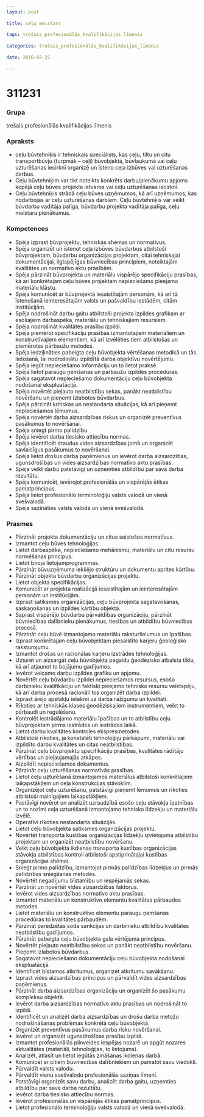 ```yaml
---
layout: post
    
title: ceļu meistars
    
tags: trešais_profesionālās_kvalifikācijas_līmenis
    
categories: trešais_profesionālās_kvalifikācijas_līmenis
    
date: 2016-02-25
    
---
```

# 311231

### Grupa
trešais profesionālās kvalifikācijas līmenis

### Apraksts

* ceļu būvtehniķis ir tehniskais speciālists, kas ceļu, tiltu un citu transportbūvju (turpmāk – ceļi) būvobjektā, būvlaukumā vai ceļu uzturēšanas iecirknī organizē un īsteno ceļa izbūves vai uzturēšanas darbus.
* Ceļu būvtehniķim var tikt noteikts konkrēts darbu/pienākumu apjoms kopējā ceļu būves projekta ietvaros vai ceļu uzturēšanas iecirknī.
* Ceļu būvtehniķis strādā ceļu būves uzņēmumos, kā arī uzņēmumos, kas nodarbojas ar ceļu uzturēšanas darbiem. Ceļu būvtehniķis var veikt būvdarbu vadītāja palīga, būvdarbu projekta vadītāja palīga, ceļu meistara pienākumus.

### Kompetences

* Spēja izprast būvprojektu, tehniskās shēmas un normatīvus.
* Spēja organizēt un īstenot ceļa izbūves būvdarbus atbilstoši būvprojektam, būvdarbu organizācijas projektam, citai tehniskajai dokumentācijai, ilgtspējīgas būvniecības principiem, noteiktajām kvalitātes un normatīvo aktu prasībām.
* Spēja pārzināt būvprojekta un materiālu vispārējo specifikāciju prasības, kā arī konkrētajam ceļu būves projektam nepieciešamo pieejamo materiālu klāstu.
* Spēja komunicēt ar būvprojektā iesaistītajām personām, kā arī tā īstenošanā ieinteresētajām valsts un pašvaldību iestādēm, citām institūcijām.
* Spēja nodrošināt darbu gaitu atbilstoši projekta izpildes grafikam ar esošajiem darbaspēka, materiālu un tehniskajiem resursiem.
* Spēja nodrošināt kvalitātes prasību izpildi.
* Spēja piemērot specifikāciju prasības izmantotajiem materiāliem un konstruktīvajiem elementiem, kā arī izvēlēties tiem atbilstošas un piemērotas pārbaužu metodes.
* Spēja iedziļināties pabeigta ceļu būvobjekta vērtēšanas metodikā un tās lietošanā, lai nodrošinātu izpildītā darba objektīvu novērtējumu.
* Spēja iegūt nepieciešamo informāciju un to lietot praksē.
* Spēja lietot paraugu ņemšanas un pārbaužu izpildes procedūras.
* Spēja sagatavot nepieciešamo dokumentāciju ceļu būvobjekta nodošanai ekspluatācijā.
* Spēja novērtēt pieļauto neatbilstību sekas, panākt neatbilstību novēršanu un pieņemt izlabotos būvdarbus.
* Spēja pārzināt kritiskas un nestandarta situācijas, kā arī pieņemt nepieciešamos lēmumus.
* Spēja novērtēt darba aizsardzības riskus un organizēt preventīvus pasākumus to novēršanai.
* Spēja sniegt pirmo palīdzību.
* Spēja ievērot darba tiesisko attiecību normas.
* Spēja identificēt draudus vides aizsardzības jomā un organizēt savlaicīgus pasākumus to novēršanai.
* Spēja lietot drošus darba paņēmienus un ievērot darba aizsardzības, ugunsdrošības un vides aizsardzības normatīvo aktu prasības.
* Spēja veikt darbu patstāvīgi un uzņemties atbildību par sava darba rezultātu.
* Spēja komunicēt, ievērojot profesionālās un vispārējās ētikas pamatprincipus.
* Spēja lietot profesionālo terminoloģiju valsts valodā un vienā svešvalodā.
* Spēja sazināties valsts valodā un vienā svešvalodā.

### Prasmes 
* Pārzināt projekta dokumentāciju un citus saistošos normatīvus.
* Izmantot ceļu būves tehnoloģijas.
* Lietot darbaspēka, nepieciešamo mehānismu, materiālu un citu resursu normēšanas principus.
* Lietot biroja lietojumprogrammas.
* Pārzināt būvuzņēmuma iekšējo struktūru un dokumentu aprites kārtību.
* Pārzināt objekta būvdarbu organizācijas projektu.
* Lietot objekta specifikācijas.
* Komunicēt ar projekta realizācijā iesaistītajām un ieinteresētajām personām un institūcijām.
* Izprast satiksmes organizācijas, ceļu būvprojekta sagatavošanas, saskaņošanas un izpildes kārtību objektā.
* Saprast vispārējo būvdarbu pārvaldības organizāciju, pārzināt būvniecības dalībnieku pienākumus, tiesības un atbildību būvniecības procesā.
* Pārzināt ceļu būvē izmantojamo materiālu raksturlielumus un īpašības.
* Izprast konkrētajam ceļu būvobjektam piesaistīto karjeru ģeoloģisko raksturojumu.
* Izmantot drošas un racionālas karjeru izstrādes tehnoloģijas.
* Uzturēt un aizsargāt ceļu būvobjekta pagaidu ģeodēzisko atbalsta tīklu, kā arī atjaunot to bojājumu gadījumos.
* Ievērot veicamo darbu izpildes grafiku un apjomu.
* Novērtēt ceļu būvdarbu izpildei nepieciešamos resursus, esošo darbinieku kvalifikāciju un faktiski pieejamo tehnisko resursu veiktspēju, kā arī darba procesā racionāli tos organizēt darba izpildei.
* Izprast ārējo apstākļu ietekmi uz darba ražīgumu un kvalitāti.
* Rīkoties ar tehniskās klases ģeodēziskajiem instrumentiem, veikt to pārbaudi un regulēšanu.
* Kontrolēt iestrādājamo materiālu īpašības un to atbilstību ceļu būvprojektam pirms iestrādes un iestrādes laikā.
* Lietot darbu kvalitātes kontroles ekspresmetodes.
* Atbilstoši rīkoties, ja konstatēti tehnoloģiju pārkāpumi, materiālu vai izpildīto darbu kvalitātes un citas neatbilstības.
* Pārzināt ceļu būvprojektu specifikāciju prasības, kvalitātes rādītāju vērtības un pieļaujamajās atkāpes.
* Aizpildīt nepieciešamos dokumentus.
* Pārzināt ceļu uzturēšanas normatīvās prasības.
* Lietot ceļu uzturēšanā izmantojamos materiālus atbilstoši konkrētajiem laikapstākļiem un ceļa konstrukcijas stāvoklim.
* Organizējot ceļu uzturēšanu, patstāvīgi pieņemt lēmumus un rīkoties atbilstoši mainīgajiem laikapstākļiem.
* Pastāvīgi novērot un analizēt uzraudzībā esošo ceļu stāvokļa īpatnības un to nozīmi ceļa uzturēšanā izmantojamo tehnisko līdzekļu un materiālu izvēlē.
* Operatīvi rīkoties nestandarta situācijās.
* Lietot ceļu būvobjekta satiksmes organizācijas projektu.
* Novērtēt transporta kustības organizācijas līdzekļu izvietojuma atbilstību projektam un organizēt neatbilstību novēršanu.
* Veikt ceļu būvobjekta ikdienas transporta kustības organizācijas stāvokļa atbilstības kontroli atbilstoši apstiprinātajai kustības organizācijas shēmai.
* Sniegt pirmo palīdzību, izmantojot pirmās palīdzības līdzekļus un pirmās palīdzības sniegšanas metodes.
* Novērtēt negadījumu bīstamību un iespējamās sekas.
* Pārzināt un novērtēt vides aizsardzības faktorus.
* Ievērot vides aizsardzības normatīvo aktu prasības.
* Izmantot materiālu un konstruktīvo elementu kvalitātes pārbaudes metodes.
* Lietot materiālu un konstruktīvo elementu paraugu ņemšanas procedūras to kvalitātes pārbaudēm.
* Pārzināt paredzētās soda sankcijas un darbinieku atbildību kvalitātes neatbilstību gadījumos.
* Pārzināt pabeigta ceļu būvobjekta gala vērtējuma principus.
* Novērtēt pieļauto neatbilstību sekas un panākt neatbilstību novēršanu.
* Pieņemt izlabotos būvdarbus.
* Sagatavot nepieciešamo dokumentāciju ceļu būvobjekta nodošanai ekspluatācijā.
* Identificēt bīstamos atkritumus, organizēt atkritumu savākšanu.
* Izprast vides aizsardzības principus un pārvaldīt vides aizsardzības paņēmienus.
* Pārzināt darba aizsardzības organizāciju un organizēt šo pasākumu kompleksu objektā.
* Ievērot darba aizsardzības normatīvo aktu prasības un nodrošināt to izpildi.
* Identificēt un analizēt darba aizsardzības un drošu darba metožu nodrošināšanas problēmas konkrētā ceļu būvobjektā.
* Organizēt preventīvus pasākumus darba risku novēršanai.
* Ievērot un organizēt ugunsdrošības prasību izpildi.
* Izmantot profesionālās pilnveides iespējas nozarē un apgūt nozares aktualitātes (materiāli, tehnoloģijas, to lietojums).
* Analizēt, atlasīt un lietot iegūtās zināšanas ikdienas darbā.
* Komunicēt ar citiem būvniecības dalībniekiem un pamatot savu viedokli.
* Pārvaldīt valsts valodu.
* Pārvaldīt vienu svešvalodu profesionālās saziņas līmenī.
* Patstāvīgi organizēt savu darbu, analizēt darba gaitu, uzņemties atbildību par sava darba rezultātu.
* Ievērot darba tiesisko attiecību normas.
* Ievērot profesionālās un vispārējās ētikas pamatprincipus.
* Lietot profesionālo terminoloģiju valsts valodā un vienā svešvalodā.
